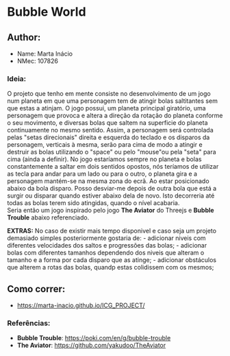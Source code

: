 # Bubble World

## Author:
 - Name: Marta Inácio
 - NMec: 107826
 
### Ideia:
O projeto que tenho em mente consiste no desenvolvimento de um jogo num planeta em que uma personagem tem de atingir bolas saltitantes sem que estas a atinjam.
	O jogo possui, um planeta principal giratório, uma personagem que provoca e altera a direção da rotação do planeta conforme o seu movimento, e diversas bolas que saltem na superficie do planeta continuamente no mesmo sentido.
	Assim, a personagem será controlada pelas "setas direcionais" direita e esquerda do teclado e os disparos da personagem, verticais à mesma, serão para cima de modo a atingir e destruir as bolas utilizando o "space" ou pelo "mouse"ou pela "seta" para cima (ainda a definir).
	No jogo estaríamos sempre no planeta e bolas constantemente a saltar em dois sentidos opostos, nós teríamos de utilizar as tecla para andar para um lado ou para o outro, o planeta gira e a personagem mantém-se na mesma zona do ecrã. Ao estar posicionado abaixo da bola disparo. Posso desviar-me depois de outra bola que está a surgir ou disparar quando estiver abaixo dela de novo. Isto decorreria até todas as bolas terem sido atingidas, quando o nível acabaria.  
	Seria então um jogo inspirado pelo jogo **The Aviator** do Threejs e **Bubble Trouble** abaixo referenciado.
	
**EXTRAS:**
No caso de existir mais tempo disponivel e caso seja um projeto demasiado simples posteriormente gostaria de:
	- adicionar niveis com diferentes velocidades dos saltos e progressões das bolas;
	- adicionar bolas com diferentes tamanhos dependendo dos niveis que alteram o tamanho e a forma por cada disparo que as atinge;
	- adicionar obstáculos que alterem a rotas das bolas, quandp estas colidissem com os mesmos;
	 
## Como correr:
- https://marta-inacio.github.io/ICG_PROJECT/
	
### Referências:
 - **Bubble Trouble**: https://poki.com/en/g/bubble-trouble
 - **The Aviator**: https://github.com/yakudoo/TheAviator



